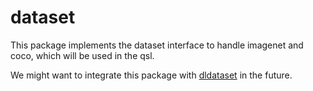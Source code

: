 # dataset

This package implements the dataset interface to handle imagenet and coco, which will be used in the qsl.

We might want to integrate this package with [dldataset](github.com/c3sr/dldataset) in the future.
